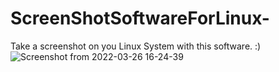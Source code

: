 # ScreenShotSoftwareForLinux-
Take a screenshot on you Linux System with this software. :)
![Screenshot from 2022-03-26 16-24-39](https://user-images.githubusercontent.com/52569279/160248635-5c647a8c-4d0d-44ed-9897-258dfe6dc0c3.png)
